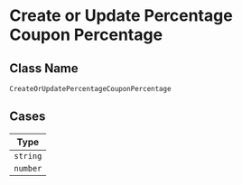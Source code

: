 
# Create or Update Percentage Coupon Percentage

## Class Name

`CreateOrUpdatePercentageCouponPercentage`

## Cases

| Type |
|  --- |
| `string` |
| `number` |

